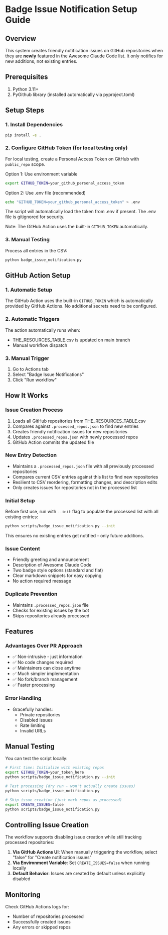 # Badge Issue Notification Setup Guide

## Overview
This system creates friendly notification issues on GitHub repositories when they are **newly** featured in the Awesome Claude Code list. It only notifies for new additions, not existing entries.

## Prerequisites
1. Python 3.11+
2. PyGithub library (installed automatically via pyproject.toml)

## Setup Steps

### 1. Install Dependencies
```bash
pip install -e .
```

### 2. Configure GitHub Token (for local testing only)
For local testing, create a Personal Access Token on GitHub with `public_repo` scope.

Option 1: Use environment variable
```bash
export GITHUB_TOKEN=your_github_personal_access_token
```

Option 2: Use .env file (recommended)
```bash
echo "GITHUB_TOKEN=your_github_personal_access_token" > .env
```

The script will automatically load the token from .env if present. The .env file is gitignored for security.

Note: The GitHub Action uses the built-in `GITHUB_TOKEN` automatically.

### 3. Manual Testing
Process all entries in the CSV:
```bash
python badge_issue_notification.py
```

## GitHub Action Setup

### 1. Automatic Setup
The GitHub Action uses the built-in `GITHUB_TOKEN` which is automatically provided by GitHub Actions. No additional secrets need to be configured.

### 2. Automatic Triggers
The action automatically runs when:
- THE_RESOURCES_TABLE.csv is updated on main branch
- Manual workflow dispatch

### 3. Manual Trigger
1. Go to Actions tab
2. Select "Badge Issue Notifications"
3. Click "Run workflow"

## How It Works

### Issue Creation Process
1. Loads all GitHub repositories from THE_RESOURCES_TABLE.csv
2. Compares against `.processed_repos.json` to find new entries
3. Creates friendly notification issues for new repositories
4. Updates `.processed_repos.json` with newly processed repos
5. GitHub Action commits the updated file

### New Entry Detection
- Maintains a `.processed_repos.json` file with all previously processed repositories
- Compares current CSV entries against this list to find new repositories
- Resilient to CSV reordering, formatting changes, and description edits
- Only creates issues for repositories not in the processed list

### Initial Setup
Before first use, run with `--init` flag to populate the processed list with all existing entries:
```bash
python scripts/badge_issue_notification.py --init
```
This ensures no existing entries get notified - only future additions.

### Issue Content
- Friendly greeting and announcement
- Description of Awesome Claude Code
- Two badge style options (standard and flat)
- Clear markdown snippets for easy copying
- No action required message

### Duplicate Prevention
- Maintains `.processed_repos.json` file
- Checks for existing issues by the bot
- Skips repositories already processed

## Features

### Advantages Over PR Approach
- ✅ Non-intrusive - just information
- ✅ No code changes required
- ✅ Maintainers can close anytime
- ✅ Much simpler implementation
- ✅ No fork/branch management
- ✅ Faster processing

### Error Handling
- Gracefully handles:
  - Private repositories
  - Disabled issues
  - Rate limiting
  - Invalid URLs

## Manual Testing

You can test the script locally:

```bash
# First time: Initialize with existing repos
export GITHUB_TOKEN=your_token_here
python scripts/badge_issue_notification.py --init

# Test processing (dry run - won't actually create issues)
python scripts/badge_issue_notification.py

# Skip issue creation (just mark repos as processed)
export CREATE_ISSUES=false
python scripts/badge_issue_notification.py
```

## Controlling Issue Creation

The workflow supports disabling issue creation while still tracking processed repositories:

1. **Via GitHub Actions UI**: When manually triggering the workflow, select "false" for "Create notification issues"
2. **Via Environment Variable**: Set `CREATE_ISSUES=false` when running locally
3. **Default Behavior**: Issues are created by default unless explicitly disabled

## Monitoring
Check GitHub Actions logs for:
- Number of repositories processed
- Successfully created issues
- Any errors or skipped repos
